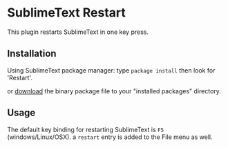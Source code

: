 SublimeText Restart
===================

This plugin restarts SublimeText in one key press.

Installation
------------
Using SublimeText package manager:
type `package install` then look for 'Restart'.

or [download](https://github.com/downloads/yedderson/SublimeRestart/Restart.sublime-package) the binary package file to your "installed packages" directory.

Usage
-----
The default key binding for restarting SublimeText is `F5` (windows/Linux/OSX).
a `restart` entry is added to the File menu as well.